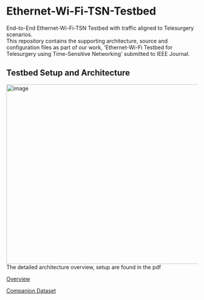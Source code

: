 # Ethernet-Wi-Fi-TSN-Testbed
End-to-End Ethernet-Wi-Fi-TSN Testbed with traffic aligned to Telesurgery scenarios.   
This repository contains the supporting architecture, source and configuration files as part of our work,
'Ethernet-Wi-Fi Testbed for Telesurgery using Time-Sensitive Networking' submitted to IEEE Journal.

## Testbed Setup and Architecture  
<img width="1237" height="473" alt="image" src="https://github.com/user-attachments/assets/6d8292ab-122e-44ef-b8c0-fce1db67c94f" />    
The detailed architecture overview, setup are found in the pdf      

[Overview](https://github.com/Abh4git/Ethernet-Wi-Fi-TSN-Testbed/blob/main/Abhilash-Presentation-Journal-Telesurgery-WiredWiFiOct6v2.pdf)   

[Companion Dataset](https://ieee-dataport.org/documents/ethernet-wi-fi-testbed-scenarios-pcap-capture)

